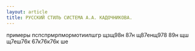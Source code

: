 ```yaml
---
layout: article
title: РУССКИЙ СТИЛЬ СИСТЕМА А.А. КАДОЧНИКОВА.
---
```

примеры 
пспспрмрпмормотиилшгр щзщ98н 87н щ87енщ978 89н 
щш щ7еш76к 67к76к76к ше 
